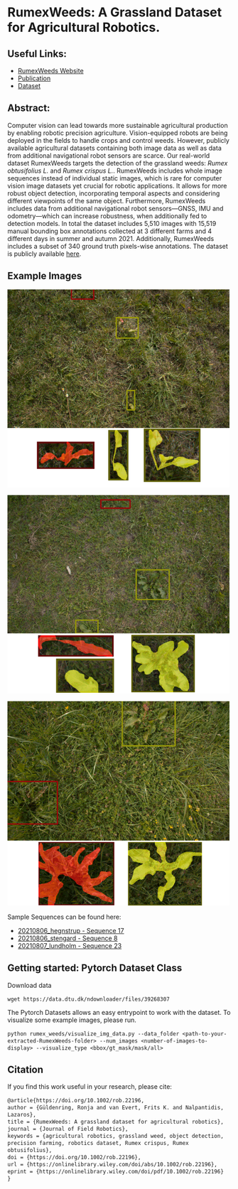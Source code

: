 # RumexWeeds: A Grassland Dataset for Agricultural Robotics.
## Useful Links:
* [RumexWeeds Website](https://dtu-pas.github.io/RumexWeeds/)
* [Publication](https://onlinelibrary.wiley.com/doi/10.1002/rob.22196)
* [Dataset](https://data.dtu.dk/articles/dataset/Data_for_RumexWeeds_A_Grassland_Dataset_for_Agricultural_Robotics_/17040518)

## Abstract:
Computer vision can lead towards more sustainable agricultural production by enabling robotic precision agriculture. Vision-equipped robots are being deployed in the fields to handle crops and control weeds. However, publicly available agricultural datasets containing both image data as well as data from additional navigational robot sensors are scarce. Our real-world dataset RumexWeeds targets the detection of the grassland weeds: _Rumex obtusifolius L._ and _Rumex crispus L._. RumexWeeds includes whole image sequences instead of individual static images, which is rare for computer vision image datasets yet crucial for robotic applications. It allows for more robust object detection, incorporating temporal aspects and considering different viewpoints of the same object. Furthermore, RumexWeeds includes data from additional navigational robot sensors—GNSS, IMU and odometry—which can increase robustness, when additionally fed to detection models. In total the dataset includes 5,510 images with 15,519 manual bounding box annotations collected at 3 different farms and 4 different days in summer and autumn 2021. Additionally, RumexWeeds includes a subset of 340 ground truth pixels-wise annotations. The dataset is publicly available [here](https://data.dtu.dk/articles/dataset/Data_for_RumexWeeds_A_Grassland_Dataset_for_Agricultural_Robotics_/17040518).


## Example Images
<p float="left">
  <img src="imgs/ds_sample1.png" width="500" />
</p>
<p float="left">
  <img src="imgs/ds_sample2.png" width="500" /> 
</p>
<p float="left">
  <img src="imgs/ds_sample3.png" width="500" /> 
</p>

Sample Sequences can be found here: 
* [20210806_hegnstrup - Sequence 17](https://www.youtube.com/embed/3WoM9ILuoJ8)
* [20210806_stengard - Sequence 8](https://www.youtube.com/embed/X7Oi9enc7xc)
* [20210807_lundholm - Sequence 23](https://www.youtube.com/embed/7OSrtETfVYw)

## Getting started: Pytorch Dataset Class
Download data
```
wget https://data.dtu.dk/ndownloader/files/39268307
```
The Pytorch Datasets allows an easy entrypoint to work with the dataset.
To visualize some example images, please run.
```
python rumex_weeds/visualize_img_data.py --data_folder <path-to-your-extracted-RumexWeeds-folder> --num_images <number-of-images-to-display> --visualize_type <bbox/gt_mask/mask/all>
```


## Citation

If you find this work useful in your research, please cite:
```
@article{https://doi.org/10.1002/rob.22196,
author = {Güldenring, Ronja and van Evert, Frits K. and Nalpantidis, Lazaros},
title = {RumexWeeds: A grassland dataset for agricultural robotics},
journal = {Journal of Field Robotics},
keywords = {agricultural robotics, grassland weed, object detection, precision farming, robotics dataset, Rumex crispus, Rumex obtusifolius},
doi = {https://doi.org/10.1002/rob.22196},
url = {https://onlinelibrary.wiley.com/doi/abs/10.1002/rob.22196},
eprint = {https://onlinelibrary.wiley.com/doi/pdf/10.1002/rob.22196}
}
```